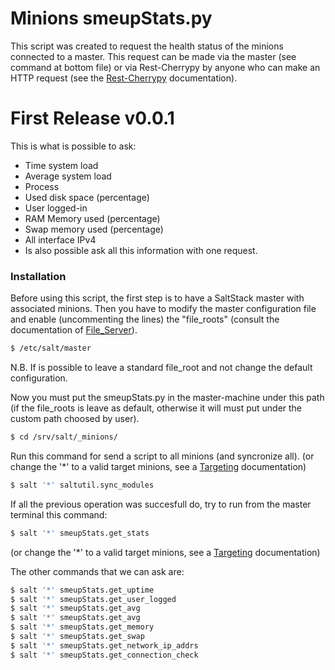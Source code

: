 # Minions smeupStats.py

This script was created to request the health status of the minions connected to a master.
This request can be made via the master (see command at bottom file) or via Rest-Cherrypy by anyone who can make an HTTP request (see the [Rest-Cherrypy] documentation).

# First Release v0.0.1

This is what is possible to ask:
  - Time system load
  - Average system load
  - Process
  - Used disk space (percentage)
  - User logged-in
  - RAM Memory used (percentage)
  - Swap memory used (percentage)
  - All interface IPv4
  - Is also possible ask all this information with one request.
 
### Installation

Before using this script, the first step is to have a SaltStack master with associated minions.
Then you have to modify the master configuration file and enable (uncommenting the lines) the "file_roots" (consult the documentation of [File_Server]).

```sh
$ /etc/salt/master
```
N.B. If is possible to leave a standard file_root and not change the default configuration.

Now you must put the smeupStats.py in the master-machine under this path (if the file_roots is leave as default, otherwise it will must put under the custom path choosed by user).

```sh
$ cd /srv/salt/_minions/
```

Run this command for send a script to all minions (and syncronize all).
(or change the '*' to a valid target minions, see a [Targeting] documentation)

```sh
$ salt '*' saltutil.sync_modules
```

If all the previous operation was succesfull do, try to run from the master terminal this command:
```sh
$ salt '*' smeupStats.get_stats
```
(or change the '*' to a valid target minions, see a [Targeting] documentation)

The other commands that we can ask are:
```sh
$ salt '*' smeupStats.get_uptime
$ salt '*' smeupStats.get_user_logged
$ salt '*' smeupStats.get_avg
$ salt '*' smeupStats.get_avg
$ salt '*' smeupStats.get_memory
$ salt '*' smeupStats.get_swap
$ salt '*' smeupStats.get_network_ip_addrs
$ salt '*' smeupStats.get_connection_check
```

[Rest-Cherrypy]: <https://docs.saltstack.com/en/latest/ref/netapi/all/salt.netapi.rest_cherrypy.html>
[File_Server]: <https://docs.saltstack.com/en/latest/ref/file_server/file_roots.html>
[Targeting]: <https://docs.saltstack.com/en/latest/topics/targeting/>
